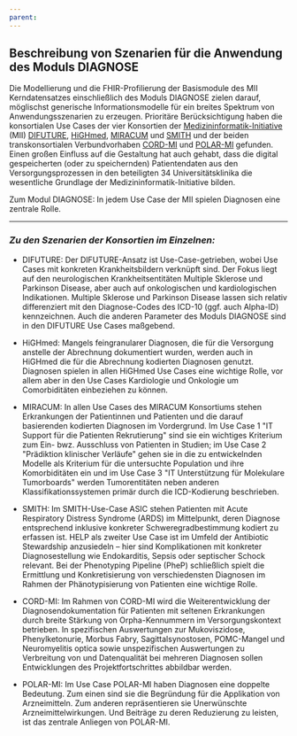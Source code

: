 ```yaml
---
parent: 
---
```

## Beschreibung von Szenarien für die Anwendung des Moduls DIAGNOSE

Die Modellierung und die FHIR-Profilierung der Basismodule des MII Kerndatensatzes einschließlich des Moduls  DIAGNOSE zielen darauf, möglischst generische Informationsmodelle für ein breites Spektrum von Anwendungsszenarien zu erzeugen. Prioritäre Berücksichtigung haben die konsortialen Use Cases der vier Konsortien der [Medizininformatik-Initiative](https://www.medizininformatik-initiative.de) (MII) [DIFUTURE](https://difuture.de), [HiGHmed](https://www.highmed.org), [MIRACUM](https://www.miracum.org) und [SMITH](https://www.smith.care/konsortium/) und der beiden transkonsortialen Verbundvorhaben [CORD-MI](https://www.medizininformatik-initiative.de/CORD) und [POLAR-MI](https://www.medizininformatik-initiative.de/POLAR) gefunden. Einen großen Einfluss auf die Gestaltung hat auch gehabt, dass  die digital gespeicherten (oder zu speichernden) Patientendaten aus den Versorgungsprozessen in den beteiligten 34 Universitätsklinika die wesentliche Grundlage der Medizininformatik-Initiative bilden.

Zum Modul DIAGNOSE: In jedem Use Case der MII spielen Diagnosen eine zentrale Rolle.


---

### *Zu den Szenarien der Konsortien im Einzelnen:*

* DIFUTURE:
Der DIFUTURE-Ansatz ist Use-Case-getrieben, wobei Use Cases mit konkreten Krankheitsbildern verknüpft sind. Der Fokus liegt auf den neurologischen Krankheitsentitäten Multiple Sklerose und Parkinson Disease, aber auch auf onkologischen und kardiologischen Indikationen. Multiple Sklerose und Parkinson Disease lassen sich relativ differenziert mit den Diagnose-Codes des ICD-10 (ggf. auch Alpha-ID) kennzeichnen. Auch die anderen Parameter des Moduls DIAGNOSE sind in den DIFUTURE Use Cases maßgebend. 

* HiGHmed:
Mangels feingranularer Diagnosen, die für die Versorgung anstelle der Abrechnung dokumentiert wurden, werden auch in HiGHmed die für die Abrechnung kodierten Diagnosen genutzt. Diagnosen spielen in allen HiGHmed Use Cases eine wichtige Rolle, vor allem aber in den Use Cases Kardiologie und Onkologie um Comorbiditäten einbeziehen zu können.

* MIRACUM:
In allen Use Cases des MIRACUM Konsortiums stehen Erkrankungen der Patientinnen und Patienten und die darauf basierenden kodierten Diagnosen im Vordergrund. Im Use Case 1 "IT Support für die Patienten Rekrutierung" sind sie ein wichtiges Kriterium zum Ein- bwz. Ausschluss von Patienten in Studien; im Use Case 2 "Prädiktion klinischer Verläufe" gehen sie in die zu entwickelnden Modelle als Kriterium für die untersuchte Population und ihre Komorbiditäten ein und im Use Case 3 "IT Unterstützung für Molekulare Tumorboards" werden Tumorentitäten neben anderen Klassifikationssystemen primär durch die ICD-Kodierung beschrieben.

* SMITH:
Im SMITH-Use-Case ASIC stehen Patienten mit Acute Respiratory Distress Syndrome (ARDS) im Mittelpunkt, deren Diagnose entsprechend inklusive konkreter Schweregradbestimmung kodiert zu erfassen ist. HELP als zweiter Use Case ist im Umfeld der Antibiotic Stewardship anzusiedeln – hier sind Komplikationen mit konkreter Diagnosestellung wie Endokarditis, Sepsis oder septischer Schock relevant. Bei der Phenotyping Pipeline (PheP) schließlich spielt die Ermittlung und Konkretisierung von verschiedensten Diagnosen im Rahmen der Phänotypisierung von Patienten eine wichtige Rolle.

* CORD-MI:
Im Rahmen von CORD-MI wird die Weiterentwicklung der Diagnosendokumentation für Patienten mit seltenen Erkrankungen durch breite Stärkung von Orpha-Kennummern im Versorgungskontext betrieben. In spezifischen Auswertungen zur Mukoviszidose, Phenylketonurie, Morbus Fabry, Sagittalsynostosen, POMC-Mangel und Neuromyelitis optica sowie unspezifischen Auswertungen zu Verbreitung von und Datenqualität bei mehreren Diagnosen sollen Entwicklungen des Projektfortschrittes abbildbar werden.

* POLAR-MI:
Im Use Case POLAR-MI haben Diagnosen eine doppelte Bedeutung. Zum einen sind sie die Begründung für die Applikation von Arzneimitteln. Zum anderen repräsentieren sie Unerwünschte Arzneimittelwirkungen. Und Beiträge zu deren Reduzierung zu leisten, ist das zentrale Anliegen von POLAR-MI.



